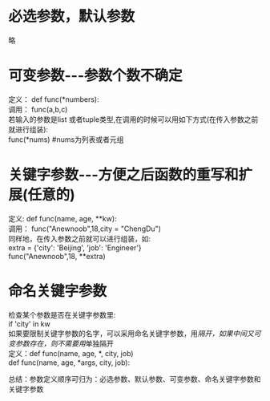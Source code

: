 # 必选参数，默认参数  
略  
# 可变参数---参数个数不确定  
定义： def func(*numbers):  
调用： func(a,b,c)  
若输入的参数是list 或者tuple类型,在调用的时候可以用如下方式(在传入参数之前就进行组装):  
func(*nums) #nums为列表或者元组  
# 关键字参数---方便之后函数的重写和扩展(任意的)  
定义: def func(name, age, **kw):  
调用： func("Anewnoob",18,city = "ChengDu")  
同样地，在传入参数之前就可以进行组装，如:  
extra = {'city': 'Beijing', 'job': 'Engineer'}  
func("Anewnoob",18, **extra)  
# 命名关键字参数  
检查某个参数是否在关键字参数里:  
if 'city' in kw  
如果要限制关键字参数的名字，可以采用命名关键字参数，用*隔开，如果中间又可变参数存在，则不需要用*单独隔开  
定义：def func(name, age, *, city, job)  
      def func(name, age, *args, city, job):
      
总结：参数定义顺序可归为：必选参数、默认参数、可变参数、命名关键字参数和关键字参数




